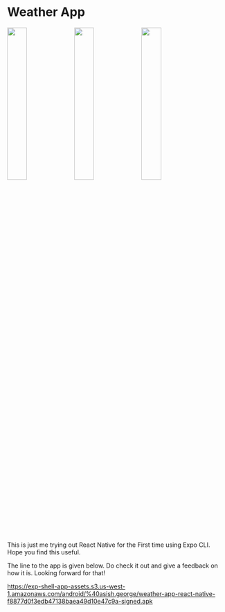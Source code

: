 # Weather App

<img src="https://github.com/Mehdi-KHALFALLAH/weather-app-main/assets/1.jpg" width="30%"></img> <img src="https://github.com/Mehdi-KHALFALLAH/weather-app-main/assets/2.jpg" width="30%"></img> <img src="https://github.com/Mehdi-KHALFALLAH/weather-app-main/assets/3.jpg" width="30%"></img>  


This is just me trying out React Native for the First time using Expo CLI. 
Hope you find this useful. 

The line to the app is given below. Do check it out and give a feedback on how it is. Looking forward for that!

https://exp-shell-app-assets.s3.us-west-1.amazonaws.com/android/%40asish.george/weather-app-react-native-f8877d0f3edb47138baea49d10e47c9a-signed.apk

